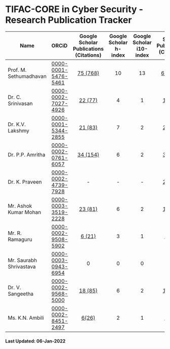 # TIFAC-CORE in Cyber Security - Research Publication Tracker

| Name | ORCiD | Google Scholar <br/>Publications (Citations) | Google Scholar   <br/>h-index | Google Scholar <br/>i10-index | Scopus Publications (Citations) | Scopus h-index | 
|------|:------|:---------------------------:|:----------------------:|:------------------------:|:-------------------:|:--------------:|
| Prof. M. Sethumadhavan | [0000-0001-5476-5461](https://orcid.org/0000-0001-5476-5461) | [75 (768)](https://scholar.google.co.in/citations?user=Xl_P9V0AAAAJ&hl=en) | 10 | 13 | [61 (400)](https://www.scopus.com/authid/detail.uri?authorId=55034101000) | 8 | 
| Dr. C. Srinivasan | [0000-0002-7027-4926](https://orcid.org/0000-0002-7027-4926) | [22 (77)](https://scholar.google.co.in/citations?user=nlt0DD4AAAAJ&hl=en) | 4 | 1 | [17 (51)](https://www.scopus.com/authid/detail.uri?authorId=43261707200) | 3 |
| Dr. K.V. Lakshmy | [0000-0001-5344-2855](https://orcid.org/0000-0001-5344-2855) | [21 (83)](https://scholar.google.co.in/citations?user=K2n1nh0AAAAJ&hl=en) | 7 | 2 | [20 (59)](https://www.scopus.com/authid/detail.uri?authorId=55032484300) | 5 |
| Dr. P.P. Amritha | [0000-0002-0761-6057](https://orcid.org/0000-0002-0761-6057) | [34 (154)](https://scholar.google.co.in/citations?user=8AwtAWsAAAAJ&hl=en) | 6 | 2 | [38 (41)](https://www.scopus.com/authid/detail.uri?authorId=36536628700) | 3 |
| Dr. K. Praveen | [0000-0002-4739-7928](https://orcid.org/0000-0002-4739-7928) | - | - | - | [29 (71)](https://www.scopus.com/authid/detail.uri?authorId=8552046600) | 4 |
| Mr. Ashok Kumar Mohan | [0000-0003-3519-2228](https://orcid.org/0000-0003-3519-2228) | [23 (81)](https://scholar.google.co.in/citations?user=W6nvRkQAAAAJ&hl=en) | 6 | 2 | [15 (34)](https://www.scopus.com/authid/detail.uri?authorId=57195934643) | 4 |
| Mr. R. Ramaguru | [0000-0002-9508-5902](https://orcid.org/0000-0002-9508-5902) | [6 (21)](https://scholar.google.co.in/citations?user=-DjvKqgAAAAJ&hl=en) | 3 | 1 | [4 (13)](https://www.scopus.com/authid/detail.uri?authorId=57210210467) | 2 |
| Mr. Saurabh Shrivastava | [0000-0003-0943-6954](https://orcid.org/0000-0003-0943-6954) | 0 | 0 | 0 | 0 | 0 | 
| Dr. V. Sangeetha | [0000-0002-9568-5000](https://orcid.org/0000-0002-9568-5000) | [18 (85)](https://scholar.google.co.in/citations?user=jaxJad8AAAAJ&hl=en) | 6 | 2 | [17 (53)](https://www.scopus.com/authid/detail.uri?authorId=57210551454) | 5 |
| Ms. K.N. Ambili | [0000-0002-8451-2497](https://orcid.org/0000-0002-8451-2497) | [6(26)](https://scholar.google.co.in/citations?user=ZWxL_tkAAAAJ&hl=en) | 2 | 1 | [1 (12)](https://www.scopus.com/authid/detail.uri?authorId=57200573039) | 1 |


#### Last Updated: 06-Jan-2022
